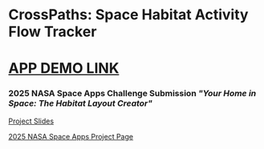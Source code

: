 # CrossPaths: Space Habitat Activity Flow Tracker
# [APP DEMO LINK](https://nasa-2025-eta.vercel.app)
### 2025 NASA Space Apps Challenge Submission ***"Your Home in Space: The Habitat Layout Creator"***

[Project Slides]()

[2025 NASA Space Apps Project Page](https://www.spaceappschallenge.org/2025/find-a-team/geobrains2/?tab=project)
